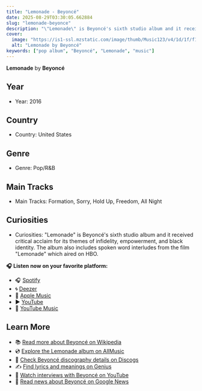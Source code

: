 ```yaml
---
title: "Lemonade - Beyoncé"
date: 2025-08-29T03:30:05.662884
slug: "lemonade-beyonce"
description: "\"Lemonade\" is Beyoncé's sixth studio album and it received critical acclaim for its themes of infidelity, empowerment, and black identity."
cover:
  image: "https://is1-ssl.mzstatic.com/image/thumb/Music123/v4/1d/1f/f1/1d1ff1ea-1720-ae29-9886-0ea89720615c/886447691144.jpg/500x500bb.jpg"
  alt: "Lemonade by Beyoncé"
keywords: ["pop album", "Beyoncé", "Lemonade", "music"]
---
```


**Lemonade** by **Beyoncé**
## Year
- Year: 2016
## Country
- Country: United States
## Genre
- Genre: Pop/R&B
## Main Tracks
- Main Tracks: Formation, Sorry, Hold Up, Freedom, All Night
## Curiosities
- Curiosities: "Lemonade" is Beyoncé's sixth studio album and it received critical acclaim for its themes of infidelity, empowerment, and black identity. The album also includes spoken word interludes from the film "Lemonade" which aired on HBO.



**🎧 Listen now on your favorite platform:**

- 🎧 [Spotify](https://open.spotify.com/search/Lemonade%20Beyonc%C3%A9)
- 🌀 [Deezer](https://www.deezer.com/search/Lemonade%20Beyonc%C3%A9)
- 🍎 [Apple Music](https://music.apple.com/search?term=Lemonade%20Beyonc%C3%A9)
- ▶️ [YouTube](https://www.youtube.com/results?search_query=Lemonade%20Beyonc%C3%A9)
- 🎵 [YouTube Music](https://music.youtube.com/search?q=Lemonade%20Beyonc%C3%A9)

## Learn More

- 📚 [Read more about Beyoncé on Wikipedia](https://en.wikipedia.org/wiki/Beyonc%C3%A9)
- 💿 [Explore the Lemonade album on AllMusic](https://www.allmusic.com/search/albums/Lemonade)
- 📀 [Check Beyoncé discography details on Discogs](https://www.discogs.com/search/?q=Lemonade+Beyonc%C3%A9&type=all)
- ✍️ [Find lyrics and meanings on Genius](https://genius.com/search?q=Lemonade%20Beyonc%C3%A9)
- 🎤 [Watch interviews with Beyoncé on YouTube](https://www.youtube.com/results?search_query=Beyoncé+interview)
- 📰 [Read news about Beyoncé on Google News](https://news.google.com/search?q=Beyoncé)